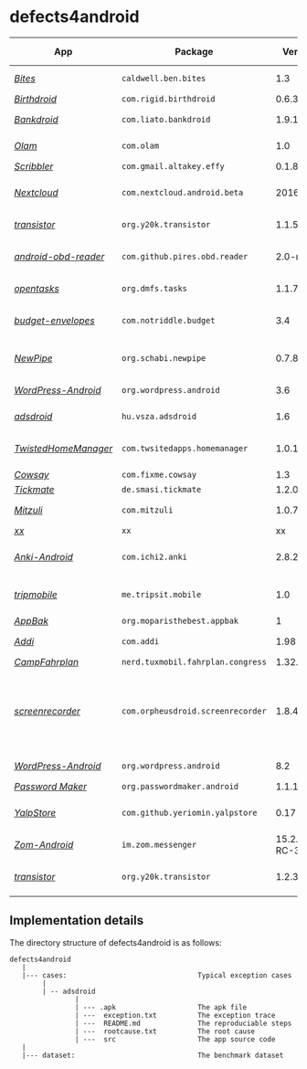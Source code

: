 # defects4android

App | Package | Version | LOC | Category | Exception Category | Root Cause | Exception Type | Issue | Buggy | Fixed | Comments 
--- | --- | --- | --- | --- | --- | --- | --- | --- | --- | --- | ---
*[Bites](https://github.com/karimhamdanali/bites-android)* | `caldwell.ben.bites` | 1.3 |  | Recipes cookbook | Framework | Parameter Error | NumberFormatException | - | - | - | -
*[Birthdroid](https://github.com/rigid/Birthdroid)* | `com.rigid.birthdroid` | 0.6.3 |  | birthday app | Framework | Parameter Error | NumberFormatException | [issue](https://github.com/rigid/Birthdroid/issues/12) | [buggy](https://github.com/rigid/Birthdroid/commit/6484f28b2fdd70a3f2d9b97c83f19eab6c1fbefd) | [fix](https://github.com/rigid/Birthdroid/commit/d623684b5012ca3787ffd38781ca5f2874d35942) | -
*[Bankdroid](https://github.com/rmack/TwistedHomeManager)* | `com.liato.bankdroid` | 1.9.10.6 |  | Swedish Banking App | Framework | Parameter Error | IllegalArgumentException (Illegal character in query/path) | [issue](https://github.com/liato/android-bankdroid/issues/687) | - | - | -
*[Olam](https://github.com/vishnus/Olam)* | `com.olam` | 1.0 |  | Olam Malayalam Dictionary  | Framework | Parameter Error | SQLiteException (syntax error) | [issue](https://github.com/vishnus/Olam/issues/2) | - | - | -
*[Scribbler](https://github.com/taky/effy)* | `com.gmail.altakey.effy` | 0.1.8 |  | Graphics | Framework | XML Error | FormatFlagsConversionMismatchException | - | - | - | -
*[Nextcloud](https://github.com/nextcloud/android)* | `com.nextcloud.android.beta` | 20160613 |  | Nextcloud Android app | Framework | XML Error | Resources$NotFoundException | [issue](https://github.com/nextcloud/android/issues/31) | - | [fixed](https://github.com/nextcloud/android/commit/aedb03c45d14784d955c2187610ffb4f5a8733bb) | source code compile failed
*[transistor](https://github.com/y20k/transistor)* | `org.y20k.transistor` | 1.1.5 |  | Radio App | Framework | Lifecycle Error | IllegalStateException (Fragment XX not attached to Activity) | [issue](https://github.com/y20k/transistor/issues/21) | [buggy](https://github.com/y20k/transistor/commit/23f44ba40e4e78a6ef777c7e0a7c85bdeaea63c1) | [fix](https://github.com/y20k/transistor/commit/ec0b9237f732277754a3bba96e68831525e9e264) | -
*[android-obd-reader](https://github.com/pires/android-obd-reader)* | `com.github.pires.obd.reader` | 2.0-rc1 |  | OBD-II Reader App | Framework | Lifecycle Error | IllegalArgumentException (Service not registered) | [issue](https://github.com/pires/android-obd-reader/issues/22) | [buggy](https://github.com/pires/android-obd-reader/commit/deb7bd56136ab114443199f203859dab93d20a84) | [fix](https://github.com/pires/android-obd-reader/commit/415e3d8e4a743aa0b7ef48eee5025a00d1e80e87) | source code compile failed
*[opentasks](https://github.com/dmfs/opentasks)* | `org.dmfs.tasks` | 1.1.7 |  | Task App | Framework | Lifecycle Error | IllegalStateException (Can not perform this action after onSaveInstanceState) | [issue](https://github.com/dmfs/opentasks/issues/340) | [buggy]() | [fix]() | [discussion](https://github.com/dmfs/opentasks/pull/255)
*[budget-envelopes](https://github.com/notriddle/budget-envelopes)* | `com.notriddle.budget` | 3.4 |  | Budget Management App | Framework | Lifecycle Error | IllegalStateException (Can not perform this action after onSaveInstanceState) | - | - | - | -
*[NewPipe](https://github.com/TeamNewPipe/NewPipe)* | `org.schabi.newpipe` | 0.7.8 |  | Youtube frontend for Android | Framework | Lifecycle Error | IllegalStateException (Content view not yet created) | [issue](https://github.com/TeamNewPipe/NewPipe/issues/269) | - | - | -
*[WordPress-Android](https://github.com/wordpress-mobile/WordPress-Android)* | `org.wordpress.android` | 3.6 |  | WordPress for Android | Framework | Lifecycle Error | IllegalStateException (Fragment already added) | [issue](https://github.com/wordpress-mobile/WordPress-Android/issues/2265) | - | - | -
*[adsdroid](https://github.com/dnet/adsdroid)* | `hu.vsza.adsdroid` | 1.6 |  | App for alldatasheet.com | Framework | Lifecycle Error | IllegalArgumentException (View not attached to window manager) | - | - | - | -
*[TwistedHomeManager](https://github.com/rmack/TwistedHomeManager)* | `com.twsitedapps.homemanager` | 1.0.1.9 |  | Twisted Home Manager | Framework | UI Update Error | IllegalStateException (ListView & Adapter Update Issue) | [issue](https://github.com/rmack/TwistedHomeManager/issues/1) | - | - | Not easy to reproduce manually
*[Cowsay](https://github.com/rorist/Cowsay-android)* | `com.fixme.cowsay` | 1.3 |  | Development | Framework | UI Update Error | CalledFromWrongThreadException | - | - | - | -
*[Tickmate](https://github.com/lordi/tickmate)* | `de.smasi.tickmate` | 1.2.0 |  | One bit journal | Framework | Index Error | CursorIndexOutOfBoundsException | [issue](https://github.com/lordi/tickmate/issues/38) | [buggy](https://github.com/lordi/tickmate/commit/00486161d89dca9a66164b5705f37853fb66ffa9) | [fixed](https://github.com/lordi/tickmate/commit/ed127c37bf70590374ce3053cd0728120439a723) | -
*[Mitzuli](https://github.com/artetxem/mitzuli)* | `com.mitzuli` | 1.0.7 |  | Reading | Framework | Lifecycle Error | WindowManager$BadToken (unable to add window) | - | - | - | -
*[xx](xx)* | `xx` | xx |  | xx | Framework | Constraint Error | NetworkOnMainThreadException | [issue](xx) | - | - | -
*[Anki-Android](https://github.com/ankidroid/Anki-Android)* | `com.ichi2.anki` | 2.8.2beta2 |  | Anki on Android | Framework | Constraint Error | IllegalStateException(Fragment null must be a public static class to be  properly recreated from instance state) | [issue](https://github.com/ankidroid/Anki-Android/issues/4589) | - | [fixed](https://github.com/ankidroid/Anki-Android/pull/4591/commits/5c8a30999eba23661d3e3a64072c64438ebf91a8) | -
*[tripmobile](https://github.com/TripSit/tripmobile)* | `me.tripsit.mobile` | 1.0 |  | Tripsit mobile app | Framework | Constraint Error | RuntimeException (Can't create handler inside thread that has not called Looper.prepare()) | [issue](https://github.com/TripSit/tripmobile/issues/13) | [buggy](https://github.com/TripSit/tripmobile/commit/793893cfc3a61be734283c8ff5505a45d6c6ad39) | [fixed](https://github.com/TripSit/tripmobile/commit/da488e4211b33887985a2339cc3026bb96393207) | -
*[AppBak](https://github.com/moparisthebest/AppBak)* | `org.moparisthebest.appbak` | 1|  | System | Framework | Hardware | OutOfMempryError | - | - | - | -
*[Addi](https://code.google.com/archive/p/addi/source/default/source)* | `com.addi` | 1.98 |  | Science & Education | Framework | Resource-Not-Found Error | ActivityNotFoundException | - | - | - | -
*[CampFahrplan](https://github.com/tuxmobil/CampFahrplan)* | `nerd.tuxmobil.fahrplan.congress` | 1.32.2 |  | Time | Library | Parameter Error | IllegalArgumentException (unexpected url) | - | - | - | -
*[screenrecorder](https://github.com/vijai1996/screenrecorder)* | `com.orpheusdroid.screenrecorder` | 1.8.4 |  | Screen Recorder | Library | Compatibility Error | IllegalStateException (must call onStart before onStop) | [issue](https://github.com/vijai1996/screenrecorder/issues/32) | - | - | Compatibility issue between the app and the library it uses to edit video
*[WordPress-Android](https://github.com/wordpress-mobile/WordPress-Android)* | `org.wordpress.android` | 8.2 |  | WordPress for Android | Framework | Other Errors | ClassCastException | [issue](https://github.com/wordpress-mobile/WordPress-Android/issues/6661) | [buggy](https://github.com/wordpress-mobile/WordPress-Android/commit/5c09544b03e3f10cd07dc4b9e243dfeae21fc38a) | [fixed](https://github.com/wordpress-mobile/WordPress-Android/commit/827c0fb647435f49948e6bf770ce404965059037) | [discussion](https://github.com/wordpress-mobile/WordPress-Android/pull/6662)
*[Password Maker](https://github.com/passwordmaker/android-passwordmaker)* | `org.passwordmaker.android` | 1.1.11 |  | Security | Application | NullPointer Error | NullPointerException | - | - | - | -
*[YalpStore](https://github.com/yeriomin/YalpStore)* | `com.github.yeriomin.yalpstore` | 0.17 |  | Yalp Store  | Application | NullPointer Error | NullPointerException (Attempt to invoke virtual method ... on a null object reference) | [issue](https://github.com/yeriomin/YalpStore/issues/204) | - | [fixed](https://github.com/yeriomin/YalpStore/commit/a36b98672cd0db3d9863f50509b268c273f566d8) | -
*[Zom-Android](https://github.com/zom/Zom-Android)* | `im.zom.messenger` | 15.2.0-RC-3 | Chat App | Application | NullPointer Error | NullPointerException | Attempt to read from field ... on a null object reference | [issue](https://github.com/zom/Zom-Android/issues/275) | - | - | - 
*[transistor](https://github.com/y20k/transistor)* | `org.y20k.transistor` | 1.2.3 |  | Radio App | Application | NullPointer Error | NullPointerException (Attempt to invoke virtual method ... on a null object reference) | [issue](https://github.com/y20k/transistor/issues/63) | - | - | -

Implementation details
----------------------

The directory structure of defects4android is as follows:

    defects4android
       |
       |--- cases:                                Typical exception cases 
            |
            | -- adsdroid
                    |
                    | --- .apk                    The apk file      
                    | ---  exception.txt          The exception trace
                    | ---  README.md              The reproduciable steps
                    | ---  rootcause.txt          The root cause
                    | ---  src                    The app source code
       |
       |--- dataset:                              The benchmark dataset
      
